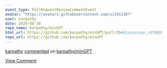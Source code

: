 ```yaml
---
event_type: PullRequestReviewCommentEvent
avatar: "https://avatars.githubusercontent.com/u/241138?"
user: karpathy
date: 2020-08-30
repo_name: karpathy/minGPT
html_url: https://github.com/karpathy/minGPT/pull/35#discussion_r479809758
repo_url: https://github.com/karpathy/minGPT
---
```


<a href='https://github.com/karpathy' target='_blank'>karpathy</a> <a href='https://github.com/karpathy/minGPT/pull/35#discussion_r479809758' target='_blank'>commented</a> on <a href='https://github.com/karpathy/minGPT' target='_blank'>karpathy/minGPT</a>

<a href='https://github.com/karpathy/minGPT/pull/35#discussion_r479809758' target='_blank'>View Comment</a>
